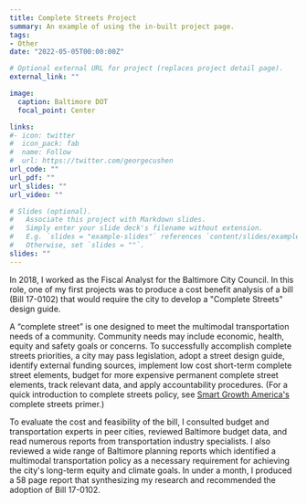 ```yaml
---
title: Complete Streets Project
summary: An example of using the in-built project page.
tags:
- Other
date: "2022-05-05T00:00:00Z"

# Optional external URL for project (replaces project detail page).
external_link: ""

image:
  caption: Baltimore DOT
  focal_point: Center

links:
#- icon: twitter
#  icon_pack: fab
#  name: Follow
#  url: https://twitter.com/georgecushen
url_code: ""
url_pdf: ""
url_slides: ""
url_video: ""

# Slides (optional).
#   Associate this project with Markdown slides.
#   Simply enter your slide deck's filename without extension.
#   E.g. `slides = "example-slides"` references `content/slides/example-slides.md`.
#   Otherwise, set `slides = ""`.
slides: ""
---
```


In 2018, I worked as the Fiscal Analyst for the Baltimore City Council. In this role, one of my first projects was to produce a cost benefit analysis of a bill (Bill 17-0102) that would require the city to develop a "Complete Streets" design guide.

A “complete street” is one designed to meet the multimodal transportation needs of a community. Community needs may include economic, health, equity and safety goals or concerns. To successfully accomplish complete streets priorities, a city may pass legislation, adopt a street design guide, identify external funding sources, implement low cost short-term complete street elements, budget for more expensive permanent complete street elements, track relevant data, and apply accountability procedures. (For a quick introduction to complete streets policy, see [Smart Growth America's](https://smartgrowthamerica.org/what-are-complete-streets/) complete streets primer.)

To evaluate the cost and feasibility of the bill, I consulted budget and transportation experts in peer cities, reviewed Baltimore budget data, and read numerous reports from transportation industry specialists. I also reviewed a wide range of Baltimore planning reports which identified a multimodal transportation policy as a necessary requirement for achieving the city's long-term equity and climate goals. In under a month, I produced a 58 page report that synthesizing my research and recommended the adoption of Bill 17-0102.

